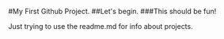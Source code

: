 #My First Github Project.
##Let's begin.
###This should be fun!

Just trying to use the readme.md for info about projects.